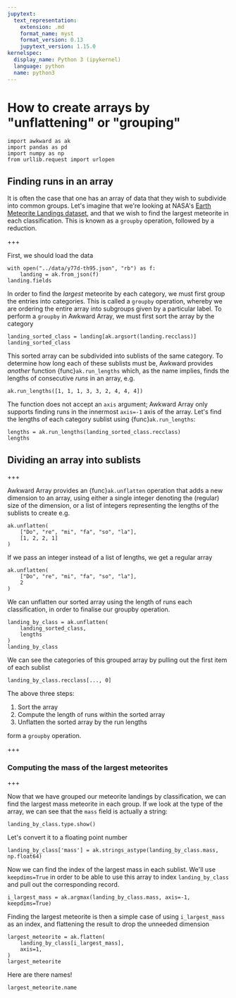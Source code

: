 ```yaml
---
jupytext:
  text_representation:
    extension: .md
    format_name: myst
    format_version: 0.13
    jupytext_version: 1.15.0
kernelspec:
  display_name: Python 3 (ipykernel)
  language: python
  name: python3
---
```


How to create arrays by "unflattening" or "grouping"
====================================================

```{code-cell} ipython3
import awkward as ak
import pandas as pd
import numpy as np
from urllib.request import urlopen
```

## Finding runs in an array
It is often the case that one has an array of data that they wish to subdivide into common groups. Let's imagine that we're looking at NASA's [Earth Meteorite Landings dataset](https://data.nasa.gov/resource/y77d-th95.json), and that we wish to find the largest meteorite in each classification. This is known as a `groupby` operation, followed by a reduction.

+++

First, we should load the data

```{code-cell} ipython3
with open("../data/y77d-th95.json", "rb") as f:
    landing = ak.from_json(f)
landing.fields
```

In order to find the _largest_ meteorite by each category, we must first group the entries into categories. This is called a `groupby` operation, whereby we are ordering the entire array into subgroups given by a particular label. To perform a `groupby` in Awkward Array, we must first sort the array by the category

```{code-cell} ipython3
landing_sorted_class = landing[ak.argsort(landing.recclass)]
landing_sorted_class
```

This sorted array can be subdivided into sublists of the same category. To determine how long each of these sublists must be, Awkward provides _another_ function {func}`ak.run_lengths` which, as the name implies, finds the lengths of consecutive _runs_ in an array, e.g.

```{code-cell} ipython3
ak.run_lengths([1, 1, 1, 3, 3, 2, 4, 4, 4])
```

The function does not accept an `axis` argument; Awkward Array only supports finding runs in the innermost `axis=-1` axis of the array. Let's find the lengths of each category sublist using {func}`ak.run_lengths`:

```{code-cell} ipython3
lengths = ak.run_lengths(landing_sorted_class.recclass)
lengths
```

## Dividing an array into sublists

+++

Awkward Array provides an {func}`ak.unflatten` operation that adds a new dimension to an array, using either a single integer denoting the (regular) size of the dimension, or a list of integers representing the lengths of the sublists to create e.g.

```{code-cell} ipython3
ak.unflatten(
    ["Do", "re", "mi", "fa", "so", "la"],
    [1, 2, 2, 1]
)
```

If we pass an integer instead of a list of lengths, we get a regular array

```{code-cell} ipython3
ak.unflatten(
    ["Do", "re", "mi", "fa", "so", "la"],
    2
)
```

We can unflatten our sorted array using the length of runs each classification, in order to finalise our groupby operation.

```{code-cell} ipython3
landing_by_class = ak.unflatten(
    landing_sorted_class, 
    lengths
)
landing_by_class
```

We can see the categories of this grouped array by pulling out the first item of each sublist

```{code-cell} ipython3
landing_by_class.recclass[..., 0]
```

The above three steps:
1. Sort the array
2. Compute the length of runs within the sorted array
3. Unflatten the sorted array by the run lengths

form a `groupby` operation.

+++

### Computing the mass of the largest meteorites

+++

Now that we have grouped our meteorite landings by classification, we can find the largest mass meteorite in each group. If we look at the type of the array, we can see that the `mass` field is actually a string:

```{code-cell} ipython3
landing_by_class.type.show()
```

Let's convert it to a floating point number

```{code-cell} ipython3
landing_by_class['mass'] = ak.strings_astype(landing_by_class.mass, np.float64)
```

Now we can find the index of the largest mass in each sublist. We'll use `keepdims=True` in order to be able to use this array to index `landing_by_class` and pull out the corresponding record.

```{code-cell} ipython3
i_largest_mass = ak.argmax(landing_by_class.mass, axis=-1, keepdims=True)
```

Finding the largest meteorite is then a simple case of using `i_largest_mass` as an index, and flattening the result to drop the unneeded dimension

```{code-cell} ipython3
largest_meteorite = ak.flatten(
    landing_by_class[i_largest_mass], 
    axis=1,
)
largest_meteorite
```

Here are there names!

```{code-cell} ipython3
largest_meteorite.name
```
